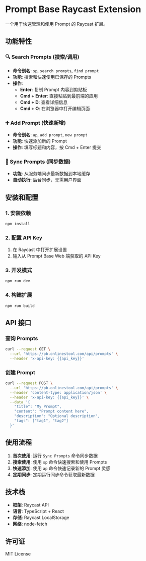 # Prompt Base Raycast Extension

一个用于快速管理和使用 Prompt 的 Raycast 扩展。

## 功能特性

### 🔍 Search Prompts (搜索/调用)
- **命令别名**: `sp`, `search prompts`, `find prompt`
- **功能**: 搜索和快速使用已保存的 Prompts
- **操作**:
  - **Enter**: 复制 Prompt 内容到剪贴板
  - **Cmd + Enter**: 直接粘贴到最前端的应用
  - **Cmd + D**: 查看详细信息
  - **Cmd + O**: 在浏览器中打开编辑页面

### ➕ Add Prompt (快速新增)
- **命令别名**: `ap`, `add prompt`, `new prompt`
- **功能**: 快速添加新的 Prompt
- **操作**: 填写标题和内容，按 Cmd + Enter 提交

### 🔄 Sync Prompts (同步数据)
- **功能**: 从服务端同步最新数据到本地缓存
- **自动执行**: 后台同步，无需用户界面

## 安装和配置

### 1. 安装依赖
```bash
npm install
```

### 2. 配置 API Key
1. 在 Raycast 中打开扩展设置
2. 输入从 Prompt Base Web 端获取的 API Key

### 3. 开发模式
```bash
npm run dev
```

### 4. 构建扩展
```bash
npm run build
```

## API 接口

### 查询 Prompts
```bash
curl --request GET \
  --url 'https://pb.onlinestool.com/api/prompts' \
  --header 'x-api-key: {{api_key}}'
```

### 创建 Prompt
```bash
curl --request POST \
  --url 'https://pb.onlinestool.com/api/prompts' \
  --header 'content-type: application/json' \
  --header 'x-api-key: {{api_key}}' \
  --data '{
    "title": "My Prompt",
    "content": "Prompt content here",
    "description": "Optional description",
    "tags": ["tag1", "tag2"]
  }'
```

## 使用流程

1. **首次使用**: 运行 `Sync Prompts` 命令同步数据
2. **搜索使用**: 使用 `sp` 命令快速搜索和使用 Prompts
3. **快速添加**: 使用 `ap` 命令快速记录新的 Prompt 灵感
4. **定期同步**: 定期运行同步命令获取最新数据

## 技术栈

- **框架**: Raycast API
- **语言**: TypeScript + React
- **存储**: Raycast LocalStorage
- **网络**: node-fetch

## 许可证

MIT License